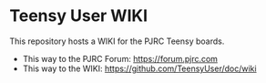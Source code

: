 # Teensy User WIKI

This repository hosts a WIKI for the PJRC Teensy boards. 

- This way to the PJRC Forum: https://forum.pjrc.com
- This way to the WIKI: https://github.com/TeensyUser/doc/wiki
